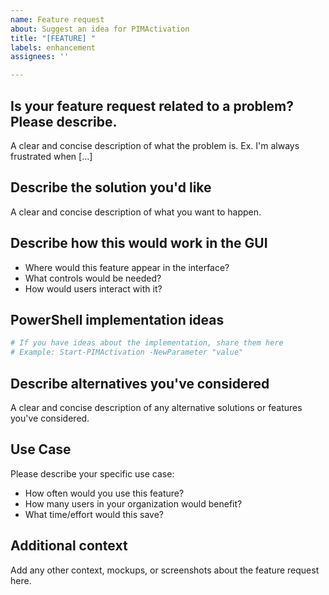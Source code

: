 ```yaml
---
name: Feature request
about: Suggest an idea for PIMActivation
title: "[FEATURE] "
labels: enhancement
assignees: ''

---
```


## Is your feature request related to a problem? Please describe.
A clear and concise description of what the problem is. Ex. I'm always frustrated when [...]

## Describe the solution you'd like
A clear and concise description of what you want to happen.

## Describe how this would work in the GUI
- Where would this feature appear in the interface?
- What controls would be needed?
- How would users interact with it?

## PowerShell implementation ideas
```powershell
# If you have ideas about the implementation, share them here
# Example: Start-PIMActivation -NewParameter "value"
```

## Describe alternatives you've considered
A clear and concise description of any alternative solutions or features you've considered.

## Use Case
Please describe your specific use case:
- How often would you use this feature?
- How many users in your organization would benefit?
- What time/effort would this save?

## Additional context
Add any other context, mockups, or screenshots about the feature request here.
